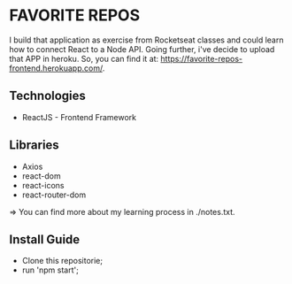 # FAVORITE REPOS
I build that application as exercise from Rocketseat classes and could learn how to connect React to a Node API. Going further, i've decide to upload that APP in heroku. So, you can find it at: https://favorite-repos-frontend.herokuapp.com/.

## Technologies
* ReactJS - Frontend Framework

## Libraries
* Axios
* react-dom
* react-icons
* react-router-dom

=> You can find more about my learning process in ./notes.txt.

## Install Guide

- Clone this repositorie;
- run 'npm start';